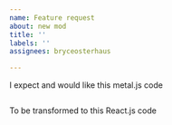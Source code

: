```yaml
---
name: Feature request
about: new mod
title: ''
labels: ''
assignees: bryceosterhaus

---
```


I expect and would like this metal.js code

```jsx

```

To be transformed to this React.js code

```jsx

```
